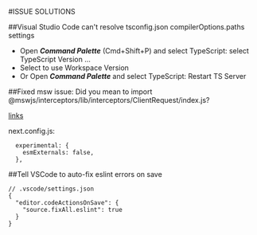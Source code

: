 #ISSUE SOLUTIONS

##Visual Studio Code can't resolve tsconfig.json compilerOptions.paths settings

- Open **_Command Palette_** (Cmd+Shift+P) and select TypeScript: select TypeScript Version ...
- Select to use Workspace Version
- Or Open **_Command Palette_** and select TypeScript: Restart TS Server

##Fixed msw issue: Did you mean to import @mswjs/interceptors/lib/interceptors/ClientRequest/index.js?

[links](https://pullanswer.com/questions/with-msw-unhandledrejection-error-err_unsupported_dir_import)

next.config.js:

```
  experimental: {
    esmExternals: false,
  },
```

##Tell VSCode to auto-fix eslint errors on save

```
// .vscode/settings.json
{
  "editor.codeActionsOnSave": {
    "source.fixAll.eslint": true
  }
}
```
